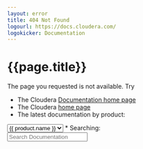 ```yaml
---
layout: error
title: 404 Not Found
logourl: https://docs.cloudera.com/
logokicker: Documentation
---
```

# {{page.title}}

The page you requested is not available. Try
* The Cloudera [Documentation home page](https://docs.cloudera.com/)
* The Cloudera [home page](https://www.cloudera.com/)
* The latest documentation by product:
<select onchange="window.location = this.value; return true;">
{%- assign products = site.data.versions | sort: 'name' %}
{%- for product in products %}
<option value="{{ product.latest-url }}">{{ product.name }}</option>
{%- endfor %}
</select>
* Searching:

<div class="search">
<form id="cta-search" class="searchform">
<input type="text" placeholder="Search Documentation" class="searchterm" name="searchterm"><i class="fa fa-search submit"></i>
</form>
</div>
